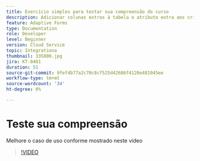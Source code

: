 ```yaml
---
title: Exercício simples para testar sua compreensão do curso
description: Adicionar colunas extras à tabela e atributo extra aos critérios de pesquisa
feature: Adaptive Forms
type: Documentation
role: Developer
level: Beginner
version: Cloud Service
topic: Integrationa
thumbnail: 335800.jpg
jira: KT-8481
duration: 51
source-git-commit: 9fef4b77a2c70c8cf525d42686f4120e481945ee
workflow-type: tm+mt
source-wordcount: '34'
ht-degree: 0%

---
```


# Teste sua compreensão

Melhore o caso de uso conforme mostrado neste vídeo

>[!VIDEO](https://video.tv.adobe.com/v/335800?quality=12&learn=on)


